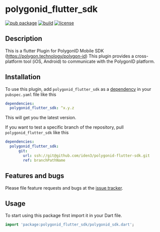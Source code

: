 # polygonid_flutter_sdk

[![pub package](https://img.shields.io/badge/pub-1.0.0-orange)](https://pub.dev/packages/polygonid_flutter_sdk)
[![build](https://github.com/iden3/polygonid-flutter-sdk/workflows/polygonid_flutter_sdk/badge.svg)](https://github.com/iden3/polygonid-flutter-sdk/actions?query=workflow%3Ahermez_flutter_sdk)
[![license](https://img.shields.io/badge/License-Apache-blue.svg)](https://github.com/iden3/polygonid-flutter-sdk/blob/master/LICENSE)

## Description

This is a flutter Plugin for PolygonID Mobile SDK (https://polygon.technology/polygon-id) This plugin provides a cross-platform tool (iOS, Android) to communicate with the PolygonID platform.

## Installation

To use this plugin, add `polygonid_flutter_sdk` as a [dependency](https://flutter.io/using-packages/) in your `pubspec.yaml` file like this

```yaml
dependencies:
  polygonid_flutter_sdk: ^x.y.z
```
This will get you the latest version.

If you want to test a specific branch of the repository, pull `polygonid_flutter_sdk` like this

```yaml
dependencies:
  polygonid_flutter_sdk:
      git:
        url: ssh://git@github.com/iden3/polygonid-flutter-sdk.git
        ref: branchPathName
```

## Features and bugs

Please file feature requests and bugs at the [issue tracker][tracker].

[tracker]: https://github.com/iden3/polygonid-flutter-sdk/issues

## Usage

To start using this package first import it in your Dart file.

```dart
import 'package:polygonid_flutter_sdk/polygonid_sdk.dart';
```

